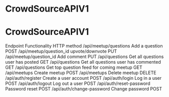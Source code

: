 # CrowdSourceAPIV1

# CrowdSourceAPIV1

Endpoint                        Functionality                       HTTP method 
/api/meetup/questions           Add a question                          POST 
/api/meetup/question_id         upvote/downvote                         PUT 
/api/meetup/question_id         Add comment                             PUT 
/api/questions                  Get all questions user has posted       GET /api/questions                  Get all questions user has commented    GET /api/questions                  Get top question feed for coming meetup GET /api/meetups                    Create meetup                           POST /api/meetups                    Delete meetup                           DELETE /api/auth/register              Create a user account                   POST /api/auth/login                 Log in a user                           POST /api/auth/logout                Log out a user                          POST /api/auth/reset-password        Password reset                          POST /api/auth/change-password       Change password                         POST